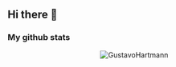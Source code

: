 ## Hi there 👋

<!--

Here are some ideas to get you started:

- 🔭 I’m currently working on ...
- 🌱 I’m currently learning ...
- 👯 I’m looking to collaborate on ...
- 🤔 I’m looking for help with ...
- 💬 Ask me about ...
- 📫 How to reach me: 
- ⚡ Fun fact: ...
-->
 ### My github stats

<p align="center"> <img src="https://github-readme-stats.vercel.app/api?username=GustavoHartmann&show_icons=true&theme=gotham" alt="GustavoHartmann" />
